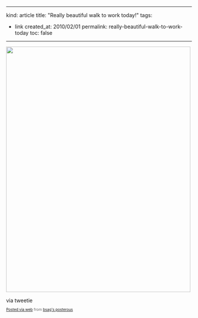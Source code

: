 -----
kind: article
title: "Really beautiful walk to work today!"
tags:
- link
created_at: 2010/02/01
permalink: really-beautiful-walk-to-work-today
toc: false
-----

<div class='posterous_autopost'><p><a href='http://posterous.com/getfile/files.posterous.com/bsag/zpyftdpElnbszlBavunkGvsDutmIweqclycgvBJdeIEAvfdeppJiztfwuyqn/image.jpg.scaled1000.jpg'><img src="http://posterous.com/getfile/files.posterous.com/bsag/zpyftdpElnbszlBavunkGvsDutmIweqclycgvBJdeIEAvfdeppJiztfwuyqn/image.jpg.scaled500.jpg" width="500" height="667"/></a> </p>  <div class="posterous_quote_citation">via tweetie</div>      <p style="font-size: 10px; color: #666;">  <a href="http://posterous.com">Posted via web</a> from <a href="http://bsag.posterous.com/really-beautiful-walk-to-work-today">bsag's posterous</a>  </p>  </div>


